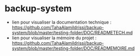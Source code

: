 # backup-system

- lien pour visualiser la documentation technique  : https://github.com/TahaAlamiIdrissi/backup-system/blob/master/testing-folder/DOC/READMETECH.md
- lien pour visualiser la mémoire du projet : https://github.com/TahaAlamiIdrissi/backup-system/blob/master/testing-folder/DOC/READMEMOIRE.md

